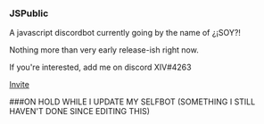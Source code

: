 ### JSPublic
A javascript discordbot currently going by the name of ¿¡SOY?!

Nothing more than very early release-ish right now.

If you're interested, add me on discord XIV#4263

[Invite](https://discordapp.com/oauth2/authorize?&client_id=251034567857799169&scope=bot&permissions=8)


###ON HOLD WHILE I UPDATE MY SELFBOT (SOMETHING I STILL HAVEN'T DONE SINCE EDITING THIS)
